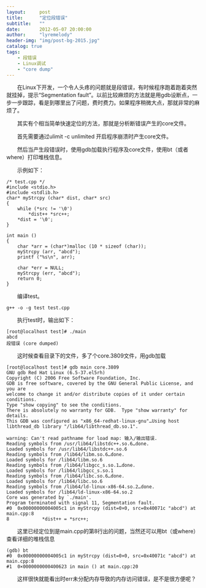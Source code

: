```yaml
---
layout:     post
title:      "定位段错误"
subtitle:   ""
date:       2012-05-07 20:00:00
author:     "lyremelody"
header-img: "img/post-bg-2015.jpg"
catalog: true
tags:
    - 段错误
    - Linux调试
    - "core dump"
---
```



　　在Linux下开发，一个令人头疼的问题就是段错误，有时候程序跑着跑着突然就挂掉，提示“Segmentation fault”。以前比较麻烦的方法就是用gdb设断点，一步一步跟踪，看是到哪里出了问题，费时费力。如果程序稍微大点，那就非常的麻烦了。

　　其实有个相当简单快速定位的方法，那就是分析断错误产生的core文件。

　　首先需要通过ulimit -c unlimited 开启程序崩溃时产生core文件。

　　然后当产生段错误时，使用gdb加载执行程序及core文件，使用bt（或者where）打印堆栈信息。

　　示例如下：

	/* test.cpp */
	#include <stdio.h>
	#include <stdlib.h>
	char* myStrcpy (char* dist, char* src)
	{
		while (*src != '\0')
			*dist++ *src++;
		*dist = '\0';
	}

	int main ()
	{
		char *arr = (char*)malloc (10 * sizeof (char));
		myStrcpy (arr, "abcd");
		printf ("%s\n", arr);

		char *err = NULL;
		myStrcpy (err, "abcd");
		return 0;
	}
	
　　编译test。

	g++ -o -g test test.cpp

　　执行test时，输出如下：

	[root@localhost test]# ./main
	abcd
	段错误 (core dumped)

　　这时候查看目录下的文件，多了个core.3809文件，用gdb加载

	[root@localhost test]# gdb main core.3809
	GNU gdb Red Hat Linux (6.5-37.el5rh)
	Copyright (C) 2006 Free Software Foundation, Inc.
	GDB is free software, covered by the GNU General Public License, and you are
	welcome to change it and/or distribute copies of it under certain conditions.
	Type "show copying" to see the conditions.
	There is absolutely no warranty for GDB.  Type "show warranty" for details.
	This GDB was configured as "x86_64-redhat-linux-gnu"…Using host libthread_db library "/lib64/libthread_db.so.1".
	
	warning: Can't read pathname for load map: 输入/输出错误.
	Reading symbols from /usr/lib64/libstdc++.so.6…done.
	Loaded symbols for /usr/lib64/libstdc++.so.6
	Reading symbols from /lib64/libm.so.6…done.
	Loaded symbols for /lib64/libm.so.6
	Reading symbols from /lib64/libgcc_s.so.1…done.
	Loaded symbols for /lib64/libgcc_s.so.1
	Reading symbols from /lib64/libc.so.6…done.
	Loaded symbols for /lib64/libc.so.6
	Reading symbols from /lib64/ld-linux-x86-64.so.2…done.
	Loaded symbols for /lib64/ld-linux-x86-64.so.2
	Core was generated by `./main'.
	Program terminated with signal 11, Segmentation fault.
	#0  0x00000000004005c1 in myStrcpy (dist=0×0, src=0x40071c "abcd") at main.cpp:8
	8            *dist++ = *src++;

　　这里已经定位到是main.cpp的第8行出的问题，当然还可以用bt（或where）查看详细的堆栈信息

	(gdb) bt
	#0  0x00000000004005c1 in myStrcpy (dist=0×0, src=0x40071c "abcd") at main.cpp:8
	#1  0×0000000000400623 in main () at main.cpp:20

　　这样很快就能看出时err未分配内存导致的内存访问错误，是不是很方便呢？

